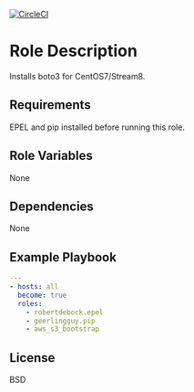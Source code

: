 [![CircleCI](https://circleci.com/gh/ansible-roles-mamono210/aws_bootstrap/tree/main.svg?style=svg)](https://circleci.com/gh/ansible-roles-mamono210/aws_bootstrap/tree/main)

Role Description
=========

Installs boto3 for CentOS7/Stream8.

Requirements
------------

EPEL and pip installed before running this role.

Role Variables
--------------

None

Dependencies
------------

None

Example Playbook
----------------

```YAML
---
- hosts: all
  become: true
  roles:
    - robertdebock.epel
    - geerlingguy.pip
    - aws_s3_bootstrap
```

License
-------

BSD
